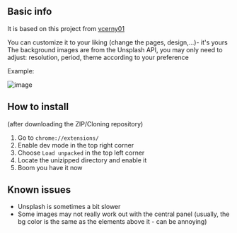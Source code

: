 
## Basic info 
It is based on this project from [vcerny01](https://github.com/vcerny01/custom_newtab) 

You can customize it to your liking (change the pages, design,...)- it's yours 
The background images are from the Unsplash API, you may only need to adjust: resolution, period, theme according to your preference

Example:

![image](https://i.imgur.com/6MiPDr1.jpeg)


## How to install
(after downloading the ZIP/Cloning repository)
1. Go to `chrome://extensions/`
2. Enable dev mode in the top right corner
3. Choose `Load unpacked` in the top left corner
4. Locate the unizipped directory and enable it 
5. Boom you have it now 

## Known issues
- Unsplash is sometimes a bit slower
- Some images may not really work out with the central panel (usually, the bg color is the same as the elements above it - can be annoying)

